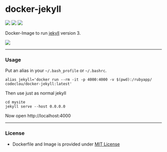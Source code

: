 # docker-jekyll

[![](https://codeclou.github.io/doc/docker-image-size-46.svg?v2)](https://hub.docker.com/r/codeclou/docker-jekyll/tags/) [![](https://codeclou.github.io/doc/docker-from-alpine.svg)](https://alpinelinux.org/) [![](https://codeclou.github.io/doc/docker-run-as-non-root.svg)](https://docs.docker.com/engine/reference/builder/#/user)

Docker-Image to run [jekyll](https://jekyllrb.com/) version 3.

![](https://codeclou.github.io/doc/docker-warranty.svg?v5)

----

### Usage

Put an alias in your `~/.bash_profile` or `~/.bashrc`.

```
alias jekyll='docker run --rm -it -p 4000:4000 -v $(pwd):/rubyapp/ codeclou/docker-jekyll:latest'
```

Then use just as normal jekyll

```
cd mysite
jekyll serve --host 0.0.0.0
```

Now open http://localhost:4000

----


### License

  * Dockerfile and Image is provided under [MIT License](https://github.com/codeclou/docker-jekyll/blob/master/LICENSE.md)

